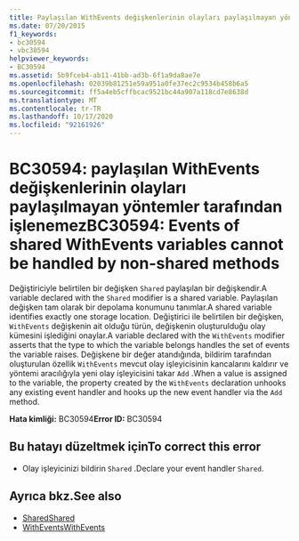 ```yaml
---
title: Paylaşılan WithEvents değişkenlerinin olayları paylaşılmayan yöntemler tarafından işlenemez
ms.date: 07/20/2015
f1_keywords:
- bc30594
- vbc30594
helpviewer_keywords:
- BC30594
ms.assetid: 5b9fceb4-ab11-41bb-ad3b-6f1a9da8ae7e
ms.openlocfilehash: 02039b81251e59a951a0fe37ec2c9534b458b6a5
ms.sourcegitcommit: ff5a4eb5cffbcac9521bc44a907a118cd7e8638d
ms.translationtype: MT
ms.contentlocale: tr-TR
ms.lasthandoff: 10/17/2020
ms.locfileid: "92161926"
---
```

# <a name="bc30594-events-of-shared-withevents-variables-cannot-be-handled-by-non-shared-methods"></a><span data-ttu-id="2222d-102">BC30594: paylaşılan WithEvents değişkenlerinin olayları paylaşılmayan yöntemler tarafından işlenemez</span><span class="sxs-lookup"><span data-stu-id="2222d-102">BC30594: Events of shared WithEvents variables cannot be handled by non-shared methods</span></span>

<span data-ttu-id="2222d-103">Değiştiriciyle belirtilen bir değişken `Shared` paylaşılan bir değişkendir.</span><span class="sxs-lookup"><span data-stu-id="2222d-103">A variable declared with the `Shared` modifier is a shared variable.</span></span> <span data-ttu-id="2222d-104">Paylaşılan değişken tam olarak bir depolama konumunu tanımlar.</span><span class="sxs-lookup"><span data-stu-id="2222d-104">A shared variable identifies exactly one storage location.</span></span> <span data-ttu-id="2222d-105">Değiştirici ile belirtilen bir değişken, `WithEvents` değişkenin ait olduğu türün, değişkenin oluşturulduğu olay kümesini işlediğini onaylar.</span><span class="sxs-lookup"><span data-stu-id="2222d-105">A variable declared with the `WithEvents` modifier asserts that the type to which the variable belongs handles the set of events the variable raises.</span></span> <span data-ttu-id="2222d-106">Değişkene bir değer atandığında, bildirim tarafından oluşturulan özellik `WithEvents` mevcut olay işleyicisinin kancalarını kaldırır ve yöntemi aracılığıyla yeni olay işleyicisini takar `Add` .</span><span class="sxs-lookup"><span data-stu-id="2222d-106">When a value is assigned to the variable, the property created by the `WithEvents` declaration unhooks any existing event handler and hooks up the new event handler via the `Add` method.</span></span>

 <span data-ttu-id="2222d-107">**Hata kimliği:** BC30594</span><span class="sxs-lookup"><span data-stu-id="2222d-107">**Error ID:** BC30594</span></span>

## <a name="to-correct-this-error"></a><span data-ttu-id="2222d-108">Bu hatayı düzeltmek için</span><span class="sxs-lookup"><span data-stu-id="2222d-108">To correct this error</span></span>

- <span data-ttu-id="2222d-109">Olay işleyicinizi bildirin `Shared` .</span><span class="sxs-lookup"><span data-stu-id="2222d-109">Declare your event handler `Shared`.</span></span>

## <a name="see-also"></a><span data-ttu-id="2222d-110">Ayrıca bkz.</span><span class="sxs-lookup"><span data-stu-id="2222d-110">See also</span></span>

- [<span data-ttu-id="2222d-111">Shared</span><span class="sxs-lookup"><span data-stu-id="2222d-111">Shared</span></span>](../modifiers/shared.md)
- [<span data-ttu-id="2222d-112">WithEvents</span><span class="sxs-lookup"><span data-stu-id="2222d-112">WithEvents</span></span>](../modifiers/withevents.md)
